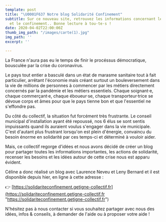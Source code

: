 ```yaml
---
template: post
title: "\U0001F637 Notre blog Solidarité Confinement"
subtitle: Sur ce nouveau site, retrouvez les informations concernant le Coronavirus
  et le confinement.. Bonne lecture à tou·te·s !
date: 2020-04-02T22:00:00Z
thumb_img_path: "/images/carte(1).jpg"
img_path: ''
excerpt: ''

---
```

La France n'aura pas eu le temps de finir le procéssus démocratique, bousculée par la crise du coronavirus.

Le pays tout entier a basculé dans un état de marasme sanitaire tout à fait particulier, arrêtant l'économie mais créant surtout un bouleversement dans la vie de millions de personnes à commencer par les métiers directement concernés par la pandémie et les métiers essentiels. Chaque soignant·e, chaque commerçant·e, chaque éboueur·se, chaque transporteur·trice se dévoue corps et âmes pour que le pays tienne bon et que l'essentiel ne s'effondre pas.

Du côté du collectif, la situation fut forcément très frustrante. Le conseil municipal d'installation ayant été repoussé, nos 6 élus se sont sentis impuissants quand ils auraient voulus s'engager dans la vie municipale. C'est d'autant plus frustrant lorsqu'on est plein d'énergie, convaincu du besoin énorme en solidarité par ces temps-ci et déterminé à vouloir aider.

Mais, ce collectif regorge d'idées et nous avons décidé de créer un blog pour partager toutes les informations importantes, les actions de solidarité, recenser les besoins et les idées autour de cette crise nous est apparu évident.

Céline a donc réalisé un blog avec Laurence Neveu et Leny Bernard et il est disponible depuis hier, en ligne à cette adresse :

👉 [https://solidariteconfinement.getigne-collectif.fr](https://solidariteconfinement.getigne-collectif.fr "https://solidariteconfinement.getigne-collectif.fr") 

N'hésitez pas à nous contacter si vous souhaitez partager avec nous des idées, infos & conseils, à demander de l'aide ou à proposer votre aide !